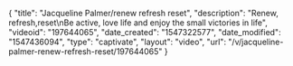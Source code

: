 {
    "title": "Jacqueline Palmer\/renew refresh reset",
    "description": "Renew, refresh,reset\nBe active, love life and enjoy the small victories in life",
    "videoid": "197644065",
    "date_created": "1547322577",
    "date_modified": "1547436094",
    "type": "captivate",
    "layout": "video",
    "url": "\/v\/jacqueline-palmer-renew-refresh-reset\/197644065"
}